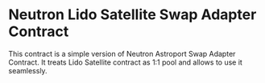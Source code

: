 # Neutron Lido Satellite Swap Adapter Contract

This contract is a simple version of Neutron Astroport Swap Adapter Contract.
It treats Lido Satellite contract as 1:1 pool and allows to use it seamlessly.
